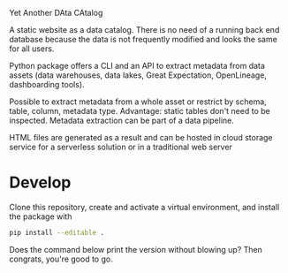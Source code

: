 Yet Another DAta CAtalog

A static website as a data catalog. There is no need of a running back end database because the data is not frequently
modified and looks the same for all users.

Python package offers a CLI and an API to extract metadata from data assets (data warehouses, data lakes, Great
Expectation, OpenLineage, dashboarding tools).

Possible to extract metadata from a whole asset or restrict by schema, table, column, metadata type. Advantage: static
tables don't need to be inspected. Metadata extraction can be part of a data pipeline.

HTML files are generated as a result and can be hosted in cloud storage service for a serverless solution or in a
traditional web server

# Develop
Clone this repository, create and activate a virtual environment, and install the package with
```bash
pip install --editable .
```
Does the command below print the version without blowing up? Then congrats, you're good to go.